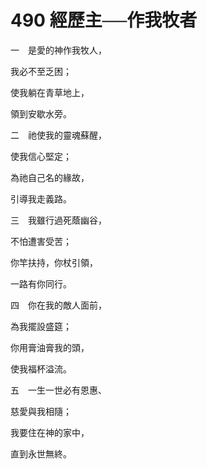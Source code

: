 # 490 經歷主──作我牧者

一　是愛的神作我牧人，

我必不至乏困；

使我躺在青草地上，

領到安歇水旁。

二　祂使我的靈魂蘇醒，

使我信心堅定；

為祂自己名的緣故，

引導我走義路。

三　我雖行過死蔭幽谷，

不怕遭害受苦；

你竿扶持，你杖引領，

一路有你同行。

四　你在我的敵人面前，

為我擺設盛筵；

你用膏油膏我的頭，

使我福杯溢流。

五　一生一世必有恩惠、

慈愛與我相隨；

我要住在神的家中，

直到永世無終。


